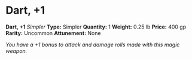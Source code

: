 # Dart, +1

**Dart, +1**
_Simpler_
**Type:** Simpler
**Quantity:** 1
**Weight:** 0.25 lb
**Price:** 400 gp
**Rarity:** Uncommon
**Attunement:** None

*You have a +1 bonus to attack and damage rolls made with this magic weapon.*